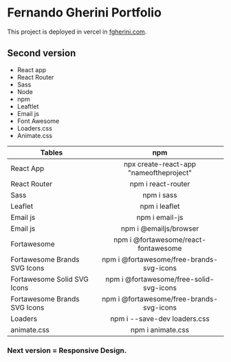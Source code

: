 # Fernando Gherini Portfolio 

This project is deployed in vercel in [fgherini.com](https://fgherini.com).

## Second version

- React app 
- React Router 
- Sass
- Node
- npm 
- Leaftlet
- Email js
- Font Awesome 
- Loaders.css
- Animate.css

| Tables        | npm          | 
| ------------- |:-------------:| 
| React App      | npx create-react-app "nameoftheproject"     |   
| React Router   | npm i react-router     |   
| Sass    | npm i sass     |   
| Leaflet | npm i leaflet   | 
| Email js   | npm i email-js   |  
| Email js   | npm i @emailjs/browser   |  
| Fortawesome| npm i @fortawesome/react-fontawesome | 
| Fortawesome Brands SVG Icons| npm i @fortawesome/free-brands-svg-icons | 
| Fortawesome Solid SVG Icons | npm i @fortawesome/free-solid-svg-icons | 
| Fortawesome Brands SVG Icons| npm i @fortawesome/free-brands-svg-icons | 
| Loaders | npm i --save-dev loaders.css   |   
| animate.css | npm i animate.css | 

### Next version = Responsive Design.

